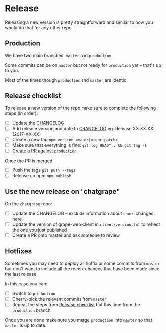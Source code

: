 # Release

Releasing a new version is pretty straightforward and similar to how you would do that for any other repo.

## Production

We have two main branches: `master` and `production`.

Some commits can be on `master` but not ready for `production` yet – that's up to you.

Most of the times though `production` and `master` are identic.

## Release checklist

To release a new version of the repo make sure to complete the following steps (in order):

- [ ] Update the [CHANGELOG](../CHANGELOG.md)
- [ ] Add release version and date to [CHANGELOG](../CHANGELOG.md) eg. Release XX.XX.XX (2017-XX-XX)
- [ ] Create a new tag `npm version <major|minor|patch>`
- [ ] Make sure that everything is fine: `git log HEAD^.. && git tag -l`
- [ ] [Create a PR against `production`](https://github.com/ubergrape/grape-web-client/compare/production?expand=1)

Once the PR is merged

- [ ] Push the tags `git push --tags`
- [ ] Release on npm `npm publish`

## Use the new release on "chatgrape"

On the `chatgrape` repo:

- [ ] Update the CHANGELOG – exclude information about `chore` changes here
- [ ] Update the version of grape-web-client in `client/version.txt` to reflect the one you just published
- [ ] Create a PR onto master and ask someone to review

## Hotfixes

Sometimes you may need to deploy an hotfix or some commits from `master` but don't want to include all the recent chances that have been made since the last release.

In this case you can:

- [ ] Switch to `production`
- [ ] Cherry-pick the relevant commits from `master`
- [ ] Repeat the steps from [Release checklist](#release-checklist) but this time from the `production` branch

Once you are done make sure you merge `production` into `master` so that `master` is up to date.
